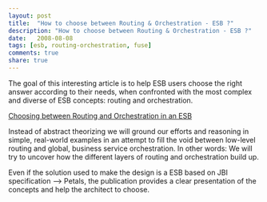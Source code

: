 ```yaml
---
layout: post
title:  "How to choose between Routing & Orchestration - ESB ?"
description: "How to choose between Routing & Orchestration - ESB ?"
date:   2008-08-08
tags: [esb, routing-orchestration, fuse]
comments: true
share: true
---
```


The goal of this interesting article is to help ESB users choose the right answer according to their needs, when confronted
with the most complex and diverse of ESB concepts: routing and orchestration.

<div markdown="0"><a href="http://www.infoq.com/articles/louis-dutoo-esb-routing" class="btn-link btn-link-info">Choosing between Routing and Orchestration in an ESB</a></div>

Instead of abstract theorizing we will ground our efforts and reasoning in simple, real-world examples in
an attempt to fill the void between low-level routing and global, business service orchestration.
In other words: We will try to uncover how the different layers of routing and orchestration build up.

Even if the solution used to make the design is a ESB based on JBI specification --> Petals, the publication provides a clear presentation of the concepts and help the architect to choose.